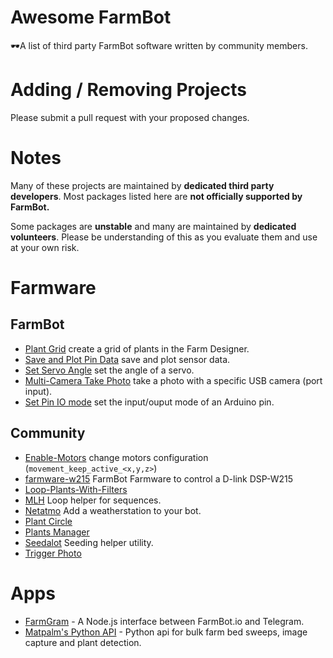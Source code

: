 # Awesome FarmBot

🕶️A list of third party FarmBot software written by community members.

# Adding / Removing Projects

Please submit a pull request with your proposed changes.

# Notes

Many of these projects are maintained by **dedicated third party developers**. Most packages listed here are **not officially supported by FarmBot.**

Some packages are **unstable** and many are maintained by **dedicated volunteers**. Please be understanding of this as you evaluate them and use at your own risk.

# Farmware
## FarmBot
 * [Plant Grid](https://github.com/FarmBot-Labs/plant-grid) create a grid of plants in the Farm Designer.
 * [Save and Plot Pin Data](https://github.com/FarmBot-Labs/pin-data-farmware) save and plot sensor data.
 * [Set Servo Angle](https://github.com/FarmBot-Labs/set-servo-angle) set the angle of a servo.
 * [Multi-Camera Take Photo](https://github.com/FarmBot-Labs/multi-camera-take-photo) take a photo with a specific USB camera (port input).
 * [Set Pin IO mode](https://github.com/FarmBot-Labs/set-pin-io-mode) set the input/ouput mode of an Arduino pin.

 ## Community

 * [Enable-Motors](https://github.com/rdegosse/Enable-Motors) change motors configuration (`movement_keep_active_<x,y,z>`)
 * [farmware-w215](https://github.com/gillesmag/farmware-w215) FarmBot Farmware to control a D-link DSP-W215
 * [Loop-Plants-With-Filters](https://github.com/rdegosse/Loop-Plants-With-Filters)
 * [MLH](https://github.com/etcipnja/MLH) Loop helper for sequences.
 * [Netatmo](https://github.com/etcipnja/Netatmo) Add a weatherstation to your bot.
 * [Plant Circle](https://github.com/isaacolson/plant-circle)
 * [Plants Manager](https://github.com/rdegosse/Plants-Manager)
 * [Seedalot](https://github.com/etcipnja/Seedalot) Seeding helper utility.
 * [Trigger Photo](https://github.com/bakuhatsu/trigger_photo)

# Apps

 * [FarmGram](https://github.com/mdingena/FarmGram) - A Node.js interface between FarmBot.io and Telegram.
 * [Matpalm's Python API](https://github.com/matpalm/farmbot_api) - Python api for bulk farm bed sweeps, image capture and plant detection.
